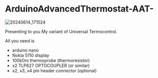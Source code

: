 # ArduinoAdvancedThermostat-AAT-

![20240614_171524](https://github.com/antimyx/ArduinoAdvancedThermostat-AAT-/assets/80818848/cb3aff95-7fc0-4d68-917f-482418c108ff)

Presenting to you My variant of Universal Termocontrol.

All you need is
- arduino nano
- Nokia 5110 display
- 100kOm thermoprobe (thermoresistor)
- x2 TLP627 OPTOCOUPLER (or similar)
- x2, x3, x4 pin header connector (optional)

  
